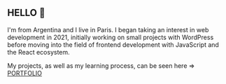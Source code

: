 ## HELLO 👋

I'm from Argentina and I live in Paris. I began taking an interest in web development in 2021, initially working on small projects with WordPress before moving into the field of frontend development with JavaScript and the React ecosystem. 

My projects, as well as my learning process, can be seen here => [PORTFOLIO](https://dariosemino.com/)

